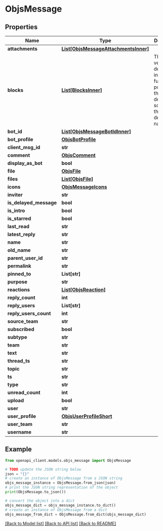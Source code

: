 # ObjsMessage


## Properties

Name | Type | Description | Notes
------------ | ------------- | ------------- | -------------
**attachments** | [**List[ObjsMessageAttachmentsInner]**](ObjsMessageAttachmentsInner.md) |  | [optional] 
**blocks** | [**List[BlocksInner]**](BlocksInner.md) | This is a very loose definition, in the future, we&#39;ll populate this with deeper schema in this definition namespace. | [optional] 
**bot_id** | [**List[ObjsMessageBotIdInner]**](ObjsMessageBotIdInner.md) |  | [optional] 
**bot_profile** | [**ObjsBotProfile**](ObjsBotProfile.md) |  | [optional] 
**client_msg_id** | **str** |  | [optional] 
**comment** | [**ObjsComment**](ObjsComment.md) |  | [optional] 
**display_as_bot** | **bool** |  | [optional] 
**file** | [**ObjsFile**](ObjsFile.md) |  | [optional] 
**files** | [**List[ObjsFile]**](ObjsFile.md) |  | [optional] 
**icons** | [**ObjsMessageIcons**](ObjsMessageIcons.md) |  | [optional] 
**inviter** | **str** |  | [optional] 
**is_delayed_message** | **bool** |  | [optional] 
**is_intro** | **bool** |  | [optional] 
**is_starred** | **bool** |  | [optional] 
**last_read** | **str** |  | [optional] 
**latest_reply** | **str** |  | [optional] 
**name** | **str** |  | [optional] 
**old_name** | **str** |  | [optional] 
**parent_user_id** | **str** |  | [optional] 
**permalink** | **str** |  | [optional] 
**pinned_to** | **List[str]** |  | [optional] 
**purpose** | **str** |  | [optional] 
**reactions** | [**List[ObjsReaction]**](ObjsReaction.md) |  | [optional] 
**reply_count** | **int** |  | [optional] 
**reply_users** | **List[str]** |  | [optional] 
**reply_users_count** | **int** |  | [optional] 
**source_team** | **str** |  | [optional] 
**subscribed** | **bool** |  | [optional] 
**subtype** | **str** |  | [optional] 
**team** | **str** |  | [optional] 
**text** | **str** |  | 
**thread_ts** | **str** |  | [optional] 
**topic** | **str** |  | [optional] 
**ts** | **str** |  | 
**type** | **str** |  | 
**unread_count** | **int** |  | [optional] 
**upload** | **bool** |  | [optional] 
**user** | **str** |  | [optional] 
**user_profile** | [**ObjsUserProfileShort**](ObjsUserProfileShort.md) |  | [optional] 
**user_team** | **str** |  | [optional] 
**username** | **str** |  | [optional] 

## Example

```python
from openapi_client.models.objs_message import ObjsMessage

# TODO update the JSON string below
json = "{}"
# create an instance of ObjsMessage from a JSON string
objs_message_instance = ObjsMessage.from_json(json)
# print the JSON string representation of the object
print(ObjsMessage.to_json())

# convert the object into a dict
objs_message_dict = objs_message_instance.to_dict()
# create an instance of ObjsMessage from a dict
objs_message_from_dict = ObjsMessage.from_dict(objs_message_dict)
```
[[Back to Model list]](../README.md#documentation-for-models) [[Back to API list]](../README.md#documentation-for-api-endpoints) [[Back to README]](../README.md)


